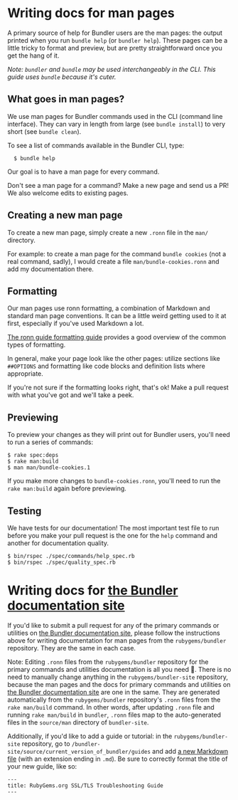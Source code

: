 # Writing docs for man pages

A primary source of help for Bundler users are the man pages: the output printed when you run `bundle help` (or `bundler help`). These pages can be a little tricky to format and preview, but are pretty straightforward once you get the hang of it.

_Note: `bundler` and `bundle` may be used interchangeably in the CLI. This guide uses `bundle` because it's cuter._

## What goes in man pages?

We use man pages for Bundler commands used in the CLI (command line interface). They can vary in length from large (see `bundle install`) to very short (see `bundle clean`).

To see a list of commands available in the Bundler CLI, type:

      $ bundle help

Our goal is to have a man page for every command.

Don't see a man page for a command? Make a new page and send us a PR! We also welcome edits to existing pages.

## Creating a new man page

To create a new man page, simply create a new `.ronn` file in the `man/` directory.

For example: to create a man page for the command `bundle cookies` (not a real command, sadly), I would create a file `man/bundle-cookies.ronn` and add my documentation there.

## Formatting

Our man pages use ronn formatting, a combination of Markdown and standard man page conventions. It can be a little weird getting used to it at first, especially if you've used Markdown a lot.

[The ronn guide formatting guide](https://rtomayko.github.io/ronn/ronn.7.html) provides a good overview of the common types of formatting.

In general, make your page look like the other pages: utilize sections like `##OPTIONS` and formatting like code blocks and definition lists where appropriate.

If you're not sure if the formatting looks right, that's ok! Make a pull request with what you've got and we'll take a peek.

## Previewing

To preview your changes as they will print out for Bundler users, you'll need to run a series of commands:

```
$ rake spec:deps
$ rake man:build
$ man man/bundle-cookies.1
```

If you make more changes to `bundle-cookies.ronn`, you'll need to run the `rake man:build` again before previewing.

## Testing

We have tests for our documentation! The most important test file to run before you make your pull request is the one for the `help` command and another for documentation quality.

```
$ bin/rspec ./spec/commands/help_spec.rb
$ bin/rspec ./spec/quality_spec.rb
```

# Writing docs for [the Bundler documentation site](https://bundler.io)

If you'd like to submit a pull request for any of the primary commands or utilities on [the Bundler documentation site](https://bundler.io), please follow the instructions above for writing documentation for man pages from the `rubygems/bundler` repository. They are the same in each case.

Note: Editing `.ronn` files from the `rubygems/bundler` repository for the primary commands and utilities documentation is all you need 🎉. There is no need to manually change anything in the `rubygems/bundler-site` repository, because the man pages and the docs for primary commands and utilities on [the Bundler documentation site](https://bundler.io) are one in the same. They are generated automatically from the `rubygems/bundler` repository's `.ronn` files from the `rake man/build` command. In other words, after updating `.ronn` file and running `rake man/build` in `bundler`, `.ronn` files map to the auto-generated files in the `source/man` directory of `bundler-site`.

Additionally, if you'd like to add a guide or tutorial: in the `rubygems/bundler-site` repository, go to `/bundler-site/source/current_version_of_bundler/guides` and add [a new Markdown file](https://guides.github.com/features/mastering-markdown/) (with an extension ending in `.md`). Be sure to correctly format the title of your new guide, like so:
```
---
title: RubyGems.org SSL/TLS Troubleshooting Guide
---
```
